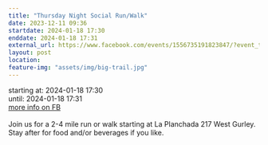 ```yaml
---
title: "Thursday Night Social Run/Walk"
date: 2023-12-11 09:36
startdate: 2024-01-18 17:30
enddate: 2024-01-18 17:31
external_url: https://www.facebook.com/events/1556735191823847/?event_time_id=1556735238490509
layout: post
location: 
feature-img: "assets/img/big-trail.jpg"
---
```


starting at: 2024-01-18 17:30<br>until: 2024-01-18 17:31<br><a href="https://www.facebook.com/events/1556735191823847/?event_time_id=1556735238490509">more info on FB</a><br><br>Join us for a 2-4 mile run or walk starting at La Planchada 217 West Gurley. Stay after for food and/or beverages if you like. <br>
  <br>
  
